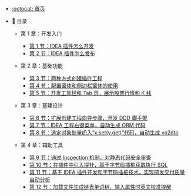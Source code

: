 <!--
 * @Author: mengkun822 1197235402@qq.com
 * @Date: 2023-06-08 16:01:07
 * @LastEditors: mengkun822 1197235402@qq.com
 * @LastEditTime: 2023-06-08 16:11:07
 * @FilePath: \knowledge_planet\_sidebar.md
 * @Description: 这是默认设置,请设置`customMade`, 打开koroFileHeader查看配置 进行设置: https://github.com/OBKoro1/koro1FileHeader/wiki/%E9%85%8D%E7%BD%AE
-->

-   [:octocat: 首页](./README)
-   :memo: 目录

    -   第 1 章：开发入门

        -   [第 1 节：IDEA 插件怎么开发](./md/idea-plugin/2021-08-27-技术调研IDEA插件怎么开发.md)
        -   [第 2 节：IDEA 插件怎么发布](./md/idea-plugin/2021-08-29-技术实践IDEA插件怎么发布.md)

    -   第 2 章：基础功能

        -   [第 3 节：两种方式创建插件工程](./md/idea-plugin/2021-10-18-第一节：两种方式创建插件工程.md)
        -   [第 4 节：配置窗体和侧边栏窗体的使用](./md/idea-plugin/2021-11-03-第二节：配置窗体和侧边栏窗体的使用.md)
        -   [第 5 节：开发工具栏和 Tab 页，展示股票行情和 K 线](./md/idea-plugin/2021-11-18-第三节：开发工具栏和Tab页展示股票行情和K线.md)

    -   第 3 章：基建设计

        -   [第 6 节：扩展创建工程向导步骤，开发 DDD 脚手架](./md/idea-plugin/2021-11-24-第四节：扩展创建工程向导步骤开发DDD脚手架.md)
        -   [第 7 节：IDEA 工程右键菜单，自动生成 ORM 代码](./md/idea-plugin/2021-12-08-第五节：IDEA工程右键菜单自动生成ORM代码.md)
        -   [第 8 节：选定对象批量织入“x.set(y.get)”代码，自动生成 vo2dto](./md/idea-plugin/2021-12-14-第六节：以织入代码的方式自动处理vo2dto.md)

    -   第 4 章：辅助工具

        -   [第 9 节：通过 Inspection 机制，对静态代码安全审查](./md/idea-plugin/2021-12-22-第7节：通过Inspection机制为静态代码安全审查.md)
        -   [第 10 节：在插件中引入探针，基于字节码插桩获取执行 SQL](./md/idea-plugin/2022-01-17-第8节：在插件中引入探针基于字节码插桩获取执行SQL.md)
        -   [第 11 节：基于 IDEA 插件开发和字节码插桩技术，实现研发交付质量自动分析](./md/idea-plugin/2022-01-22-第9节：加载文件生成链表单词树输入属性时英文校准提醒.md)
        -   [第 12 节：加载文件生成链表单词树，输入属性时英文校准提醒](./md/idea-plugin/2022-01-23-第10节：基于字节码插桩采集数据实现代码交付质量自动分析.md)
